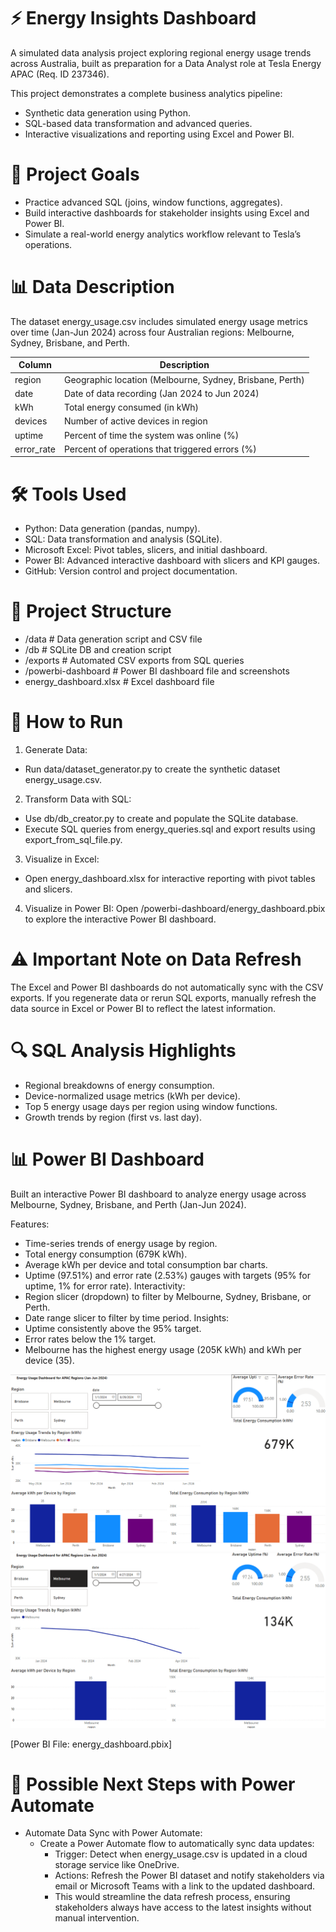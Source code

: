 # ⚡ Energy Insights Dashboard

A simulated data analysis project exploring regional energy usage trends across Australia, built as preparation for a Data Analyst role at Tesla Energy APAC (Req. ID 237346).

This project demonstrates a complete business analytics pipeline:

- Synthetic data generation using Python.
- SQL-based data transformation and advanced queries.
- Interactive visualizations and reporting using Excel and Power BI.

# 🧠 Project Goals
- Practice advanced SQL (joins, window functions, aggregates).
- Build interactive dashboards for stakeholder insights using Excel and Power BI.
- Simulate a real-world energy analytics workflow relevant to Tesla’s operations.

# 📊 Data Description
The dataset energy_usage.csv includes simulated energy usage metrics over time (Jan-Jun 2024) across four Australian regions: Melbourne, Sydney, Brisbane, and Perth.

|Column|Description|
|---|---|
|region|Geographic location (Melbourne, Sydney, Brisbane, Perth)|
|date|Date of data recording (Jan 2024 to Jun 2024)|
|kWh|Total energy consumed (in kWh)|
|devices|Number of active devices in region|
|uptime|Percent of time the system was online (%)|
|error_rate|Percent of operations that triggered errors (%)|

# 🛠️ Tools Used
- Python: Data generation (pandas, numpy).
- SQL: Data transformation and analysis (SQLite).
- Microsoft Excel: Pivot tables, slicers, and initial dashboard.
- Power BI: Advanced interactive dashboard with slicers and KPI gauges.
- GitHub: Version control and project documentation.

# 📂 Project Structure
- /data # Data generation script and CSV file
- /db # SQLite DB and creation script
- /exports # Automated CSV exports from SQL queries
- /powerbi-dashboard # Power BI dashboard file and screenshots
- energy_dashboard.xlsx # Excel dashboard file

# 🚀 How to Run
1. Generate Data:
 - Run data/dataset_generator.py to create the synthetic dataset energy_usage.csv.
2. Transform Data with SQL:
 - Use db/db_creator.py to create and populate the SQLite database.
 - Execute SQL queries from energy_queries.sql and export results using export_from_sql_file.py.
3. Visualize in Excel:
 - Open energy_dashboard.xlsx for interactive reporting with pivot tables and slicers.
4. Visualize in Power BI:
Open /powerbi-dashboard/energy_dashboard.pbix to explore the interactive Power BI dashboard.

# ⚠️ Important Note on Data Refresh
The Excel and Power BI dashboards do not automatically sync with the CSV exports. If you regenerate data or rerun SQL exports, manually refresh the data source in Excel or Power BI to reflect the latest information.

# 🔍 SQL Analysis Highlights
- Regional breakdowns of energy consumption.
- Device-normalized usage metrics (kWh per device).
- Top 5 energy usage days per region using window functions.
- Growth trends by region (first vs. last day).

# 📊 Power BI Dashboard
Built an interactive Power BI dashboard to analyze energy usage across Melbourne, Sydney, Brisbane, and Perth (Jan-Jun 2024).

Features:
- Time-series trends of energy usage by region.
- Total energy consumption (679K kWh).
- Average kWh per device and total consumption bar charts.
- Uptime (97.51%) and error rate (2.53%) gauges with targets (95% for uptime, 1% for error rate).
Interactivity:
- Region slicer (dropdown) to filter by Melbourne, Sydney, Brisbane, or Perth.
- Date range slicer to filter by time period.
Insights:
- Uptime consistently above the 95% target.
- Error rates below the 1% target.
- Melbourne has the highest energy usage (205K kWh) and kWh per device (35).

![Default View](https://github.com/njanssen66/energy-insights-dashboard/blob/main/Default%20View.png?raw=true)
![Filtered View](https://github.com/njanssen66/energy-insights-dashboard/blob/main/Filtered%20View.png?raw=true)

[Power BI File: energy_dashboard.pbix]

# 🔮 Possible Next Steps with Power Automate

- Automate Data Sync with Power Automate:
  - Create a Power Automate flow to automatically sync data updates:
    - Trigger: Detect when energy_usage.csv is updated in a cloud storage service like OneDrive.
    - Actions: Refresh the Power BI dataset and notify stakeholders via email or Microsoft Teams with a link to the updated dashboard.
    - This would streamline the data refresh process, ensuring stakeholders always have access to the latest insights without manual intervention.